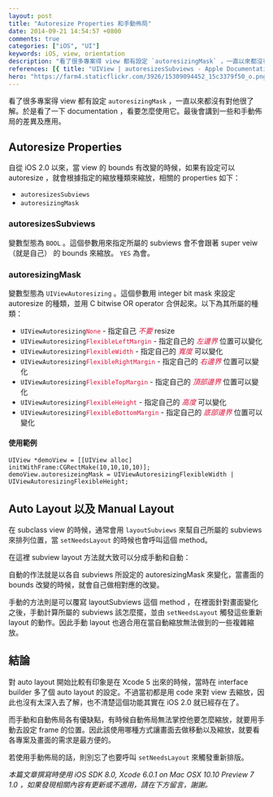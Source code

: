 ```yaml
---
layout: post
title: "Autoresize Properties 和手動佈局"
date: 2014-09-21 14:54:57 +0800
comments: true
categories: ["iOS", "UI"]
keywords: iOS, view, orientation
description: "看了很多專案得 view 都有設定 `autoresizingMask` ，一直以來都沒有對他很了解。於是看了一下 Documentation ，看要怎麼使用它。最後會講到一些和手動佈局的差異及應用。"
references: [{ title: "UIView | autoresizesSubviews - Apple Documentation", link: "https://developer.apple.com/library/ios/documentation/UIKit/Reference/UIView_class/index.html#//apple_ref/occ/instp/UIView/autoresizesSubviews"}, {title: "UIView | UIViewAutoresizing - Apple Documentation", link: "https://developer.apple.com/library/ios/documentation/UIKit/Reference/UIView_class/index.html#//apple_ref/c/tdef/UIViewAutoresizing"}]
hero: "https://farm4.staticflickr.com/3926/15309094452_15c3379f50_o.png"
---
```


看了很多專案得 view 都有設定 `autoresizingMask` ，一直以來都沒有對他很了解。於是看了一下 documentation ，看要怎麼使用它。最後會講到一些和手動佈局的差異及應用。

<!-- more -->

## Autoresize Properties

自從 iOS 2.0 以來，當 view 的 bounds 有改變的時候，如果有設定可以 autoresize ，就會根據指定的縮放種類來縮放，相關的 properties 如下：

- `autoresizesSubviews`
- `autoresizingMask`

### autoresizesSubviews

變數型態為 `BOOL` 。這個參數用來指定所屬的 subviews 會不會跟著 super veiw （就是自己） 的 bounds 來縮放。 `YES` 為會。

### autoresizingMask

變數型態為 `UIViewAutoresizing` 。這個參數用 integer bit mask 來設定 autoresize 的種類，並用 C bitwise OR operator 合併起來。以下為其所屬的種類：

- <code>UIViewAutoresizing<span style="color:Crimson">None</span></code> - 指定自己 <span style="color:Crimson">*不要*</span> resize
- <code>UIViewAutoresizing<span style="color:Crimson">FlexibleLeftMargin</span></code> - 指定自己的 <span style="color:Crimson">*左邊界*</span> 位置可以變化
- <code>UIViewAutoresizing<span style="color:Crimson">FlexibleWidth</span></code> - 指定自己的 <span style="color:Crimson">*寬度*</span> 可以變化
- <code>UIViewAutoresizing<span style="color:Crimson">FlexibleRightMargin</span></code> - 指定自己的 <span style="color:Crimson">*右邊界*</span> 位置可以變化
- <code>UIViewAutoresizing<span style="color:Crimson">FlexibleTopMargin</span></code> - 指定自己的 <span style="color:Crimson">*頂部邊界*</span> 位置可以變化
- <code>UIViewAutoresizing<span style="color:Crimson">FlexibleHeight</span></code> - 指定自己的 <span style="color:Crimson">*高度*</span> 可以變化
- <code>UIViewAutoresizing<span style="color:Crimson">FlexibleBottomMargin</span></code> - 指定自己的 <span style="color:Crimson">*底部邊界*</span> 位置可以變化

#### 使用範例

``` objc
UIView *demoView = [[UIView alloc] initWithFrame:CGRectMake(10,10,10,10)];
demoView.autoresizeingMask = UIViewAutoresizingFlexibleWidth | UIViewAutoresizingFlexibleHeight;
```

## Auto Layout 以及 Manual Layout

在 subclass view 的時候，通常會用 `layoutSubviews` 來幫自己所屬的 subviews 來排列位置，當 `setNeedsLayout` 的時候也會呼叫這個 method。

在這裡 subview layout 方法就大致可以分成手動和自動：

自動的作法就是以各自 subviews 所設定的 autoresizingMask 來變化，當畫面的 bounds 改變的時候，就會自己做相對應的改變。

手動的方法則是可以覆寫 layoutSubviews 這個 method ，在裡面針對畫面變化之後，手動計算所屬的 subviews 該怎麼擺，並由 `setNeedsLayout` 觸發這些重新 layout 的動作。因此手動 layout 也適合用在當自動縮放無法做到的一些複雜縮放。

## 結論

對 auto layout 開始比較有印象是在 Xcode 5 出來的時候，當時在 interface builder 多了個 auto layout 的設定。不過當初都是用 code 來對 view 去縮放，因此也沒有太深入去了解，也不清楚這個功能其實在 iOS 2.0 就已經存在了。

而手動和自動佈局各有優缺點，有時候自動佈局無法掌控他要怎麼縮放，就要用手動去設定 frame 的位置。因此該使用哪種方式讓畫面去做移動以及縮放，就要看各專案及畫面的需求是最方便的。

若使用手動佈局的話，則別忘了也要呼叫 `setNeedsLayout` 來觸發重新排版。

*本篇文章撰寫時使用 iOS SDK 8.0, Xcode 6.0.1 on Mac OSX 10.10 Preview 7 1.0 ，如果發現相關內容有更新或不適用，請在下方留言，謝謝。*
